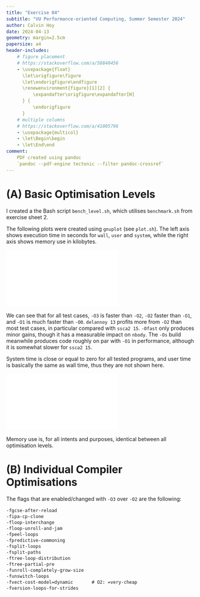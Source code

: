 ```yaml
---
title: "Exercise 04"
subtitle: "VU Performance-oriented Computing, Summer Semester 2024"
author: Calvin Hoy
date: 2024-04-13
geometry: margin=2.5cm
papersize: a4
header-includes:
    # figure placement
    # https://stackoverflow.com/a/58840456
    - \usepackage{float}
      \let\origfigure\figure
      \let\endorigfigure\endfigure
      \renewenvironment{figure}[1][2] {
          \expandafter\origfigure\expandafter[H]
      } {
          \endorigfigure
      }
    # multiple columns
    # https://stackoverflow.com/a/41005796
    - \usepackage{multicol}
    - \let\Begin\begin
    - \let\End\end
comment:
    PDF created using pandoc
    `pandoc --pdf-engine tectonic --filter pandoc-crossref`
---
```


# (A) Basic Optimisation Levels

I created a the Bash script `bench_level.sh`, which utilises `benchmark.sh` from
exercise sheet 2.

The following plots were created using `gnuplot` (see `plot.sh`). The left axis
shows execution time in seconds for `wall`, `user` and `system`, while the right
axis shows memory use in kilobytes.

![Wall time with different optimisation levels](results_lcc3/plot_wall.pdf)

We can see that for all test cases, `-O3` is faster than `-O2`, `-O2` faster
than `-O1`, and `-O1` is much faster than `-O0`. `delannoy 13` profits more from
`-O2` than most test cases, in particular compared with `ssca2 15`. `-Ofast`
only produces minor gains, though it has a measurable impact on `nbody`. The
`-Os` build meanwhile produces code roughly on par with `-O1` in performance,
although it is somewhat slower for `ssca2 15`.

System time is close or equal to zero for all tested programs, and user time is
basically the same as wall time, thus they are not shown here.

![Memory use with different optimisation levels](results_lcc3/plot_mem.pdf)

Memory use is, for all intents and purposes, identical between all optimisation
levels.

# (B) Individual Compiler Optimisations

The flags that are enabled/changed with `-O3` over `-O2` are the following:

```
-fgcse-after-reload
-fipa-cp-clone
-floop-interchange
-floop-unroll-and-jam
-fpeel-loops
-fpredictive-commoning
-fsplit-loops
-fsplit-paths
-ftree-loop-distribution
-ftree-partial-pre
-funroll-completely-grow-size
-funswitch-loops
-fvect-cost-model=dynamic       # O2: =very-cheap
-fversion-loops-for-strides
```

